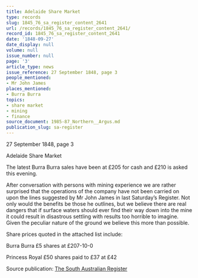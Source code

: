 ```yaml
---
title: Adelaide Share Market
type: records
slug: 1845_76_sa_register_content_2641
url: /records/1845_76_sa_register_content_2641/
record_id: 1845_76_sa_register_content_2641
date: '1848-09-27'
date_display: null
volume: null
issue_number: null
page: '3'
article_type: news
issue_reference: 27 September 1848, page 3
people_mentioned:
- Mr John James
places_mentioned:
- Burra Burra
topics:
- share market
- mining
- finance
source_document: 1985-87_Northern__Argus.md
publication_slug: sa-register
---
```


27 September 1848, page 3

Adelaide Share Market

The latest Burra Burra sales have been at £205 for cash and £210 is asked this evening.

After conversation with persons with mining experience we are rather surprised that the operations of the company have not been carried on upon the lines suggested by Mr John James in last Saturday’s Register.  Not only would the benefits be those he outlines, but we believe there are real dangers that if surface waters should ever find their way down into the mine it could result in disastrous settling with results too horrible to imagine.  Given the peculiar nature of the ground we believe this more than possible.

Share prices quoted in the attached list include:

Burra Burra £5 shares at £207-10-0

Princess Royal £50 shares paid to £37 at £42

Source publication: [The South Australian Register](/publications/sa-register/)
